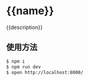 # {{name}}

{{description}}

## 使用方法

```bash
$ npm i
$ npm run dev
$ open http://localhost:8000/
```
